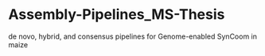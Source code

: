 # Assembly-Pipelines_MS-Thesis
de novo, hybrid, and consensus pipelines for Genome-enabled SynCoom in maize 
